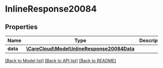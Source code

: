 # InlineResponse20084

## Properties
Name | Type | Description | Notes
------------ | ------------- | ------------- | -------------
**data** | [**\CareCloud\Model\InlineResponse20084Data**](InlineResponse20084Data.md) |  | [optional] 

[[Back to Model list]](../../README.md#documentation-for-models) [[Back to API list]](../../README.md#documentation-for-api-endpoints) [[Back to README]](../../README.md)

